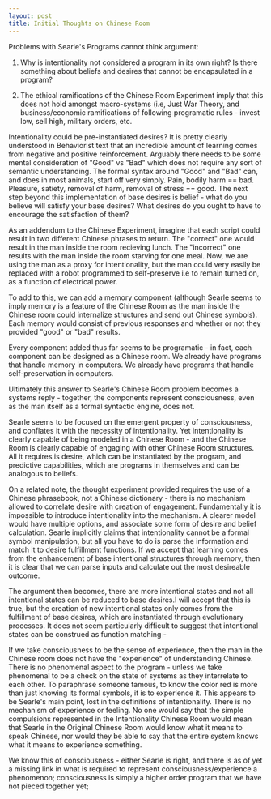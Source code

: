 ```yaml
---
layout: post
title: Initial Thoughts on Chinese Room
---
```


Problems with Searle's Programs cannot think argument:

1) Why is intentionality not considered a program in its own right? Is
there something about beliefs and desires that cannot be encapsulated in
a program?

2) The ethical ramifications of the Chinese Room Experiment
imply that this does not hold amongst macro-systems (i.e, Just War
Theory, and business/economic ramifications of following programatic
rules - invest low, sell high, military orders, etc.


Intentionality could be pre-instantiated desires? It is pretty clearly
understood in Behaviorist text that an incredible amount of learning
comes from negative and positive reinforcement. Arguably there needs to
be some mental consideration of "Good" vs "Bad" which does not require
any sort of semantic understanding. The formal syntax around "Good" and
"Bad" can, and does in most animals, start off very simply. Pain, bodily
harm == bad. Pleasure, satiety, removal of harm, removal of stress ==
good. The next step beyond this implementation of base desires is belief - 
what do you believe will satisfy your base desires? What desires do
you ought to have to encourage the satisfaction of them?

As an addendum to the Chinese Experiment, imagine that each script could
result in two different Chinese phrases to return. The "correct" one
would result in the man inside the room recieving lunch. The "incorrect"
one results with the man inside the room starving for one meal. Now,
we are using the man as a proxy for intentionality, but the man could
very easily be replaced with a robot programmed to self-preserve i.e to
remain turned on, as a function of electrical power.

To add to this, we can add a memory component (although Searle seems
to imply memory is a feature of the Chinese Room as the man inside the
Chinese room could internalize structures and send out Chinese symbols).
Each memory would consist of previous responses and whether or not they
provided "good" or "bad" results.

Every component added thus far seems to be programatic - in fact, each
component can be designed as a Chinese room. We already have programs
that handle memory in computers. We already have programs that handle
self-preservation in computers.

Ultimately this answer to Searle's Chinese Room problem becomes a
systems reply - together, the components represent consciousness, even
as the man itself as a formal syntactic engine, does not.

Searle seems to be focused on the emergent property of consciousness,
and conflates it with the necessity of intentionality. Yet
intentionality is clearly capable of being modeled in a Chinese Room -
and the Chinese Room is clearly capable of engaging with other Chinese
Room structures. All it requires is desire, which can be instantiated
by the program, and predictive capabilities, which are programs in
themselves and can be analogous to beliefs.



On a related note, the thought experiment provided requires the use
of a Chinese phrasebook, not a Chinese dictionary - there is no
mechanism allowed to correlate desire with creation of engagement.
Fundamentally it is impossible to introduce intentionality into the
mechanism. A clearer model would have multiple options, and associate
some form of desire and belief calculation. Searle implicitly claims
that intentionality cannot be a formal symbol manipulation, but all you
have to do is parse the information and match it to desire fulfillment
functions. If we accept that learning comes from the enhancement of base intentional structures
through memory, then it is clear that we can parse inputs and calculate
out the most desireable outcome.


The argument then becomes, there are more intentional states and not all
intentional states can be reduced to base desires.I will accept that this is
true, but the creation of new intentional states only comes
from the fulfillment of base desires, which are instantiated through
evolutionary processes. It does not seem particularly difficult to suggest that
intentional states can be construed as function matching - 

If we take consciousness to be the sense of experience, then the man in the Chinese room does not have the "experience" of understanding Chinese. There is no phenomenal aspect to the program - unless we take phenomenal to be a check on the state of systems as they interrelate to each other. To paraphrase someone famous, to know the color red is more than just knowing its formal symbols, it is to experience it. This appears to be Searle's main point, lost in the definitions of intentionality. There is no mechanism of experience or feeling. No one would say that the simple compulsions represented in the Intentionality Chinese Room would mean that Searle in the Original Chinese Room would know what it means to speak Chinese, nor would they be able to say that the entire system knows what it means to experience something.

We know this of consciousness - either Searle is right, and there is as of yet a missing link in what is required to represent consciousness/experience a phenomenon; consciousness is simply a higher order program that we have not pieced together yet;

